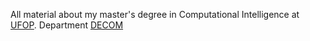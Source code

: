 All material about my master's degree in Computational Intelligence at [UFOP](https://ufop.br/).
Department [DECOM](http://www3.decom.ufop.br/decom/inicio/)

